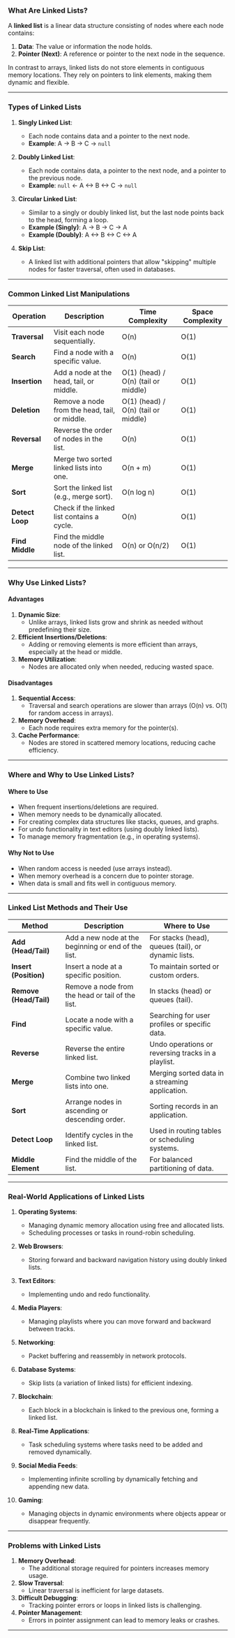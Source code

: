 ### **What Are Linked Lists?**

A **linked list** is a linear data structure consisting of nodes where each node contains:
1. **Data**: The value or information the node holds.
2. **Pointer (Next)**: A reference or pointer to the next node in the sequence.

In contrast to arrays, linked lists do not store elements in contiguous memory locations. They rely on pointers to link elements, making them dynamic and flexible.

---

### **Types of Linked Lists**

1. **Singly Linked List**:
   - Each node contains data and a pointer to the next node.
   - **Example**: A -> B -> C -> `null`

2. **Doubly Linked List**:
   - Each node contains data, a pointer to the next node, and a pointer to the previous node.
   - **Example**: `null` <- A <-> B <-> C -> `null`

3. **Circular Linked List**:
   - Similar to a singly or doubly linked list, but the last node points back to the head, forming a loop.
   - **Example (Singly)**: A -> B -> C -> A
   - **Example (Doubly)**: A <-> B <-> C <-> A

4. **Skip List**:
   - A linked list with additional pointers that allow "skipping" multiple nodes for faster traversal, often used in databases.

---

### **Common Linked List Manipulations**

| **Operation**   | **Description**                               | **Time Complexity**                 | **Space Complexity** |
| --------------- | --------------------------------------------- | ----------------------------------- | -------------------- |
| **Traversal**   | Visit each node sequentially.                 | O(n)                                | O(1)                 |
| **Search**      | Find a node with a specific value.            | O(n)                                | O(1)                 |
| **Insertion**   | Add a node at the head, tail, or middle.      | O(1) (head) / O(n) (tail or middle) | O(1)                 |
| **Deletion**    | Remove a node from the head, tail, or middle. | O(1) (head) / O(n) (tail or middle) | O(1)                 |
| **Reversal**    | Reverse the order of nodes in the list.       | O(n)                                | O(1)                 |
| **Merge**       | Merge two sorted linked lists into one.       | O(n + m)                            | O(1)                 |
| **Sort**        | Sort the linked list (e.g., merge sort).      | O(n log n)                          | O(1)                 |
| **Detect Loop** | Check if the linked list contains a cycle.    | O(n)                                | O(1)                 |
| **Find Middle** | Find the middle node of the linked list.      | O(n) or O(n/2)                      | O(1)                 |

---

### **Why Use Linked Lists?**

#### **Advantages**
1. **Dynamic Size**:
   - Unlike arrays, linked lists grow and shrink as needed without predefining their size.
2. **Efficient Insertions/Deletions**:
   - Adding or removing elements is more efficient than arrays, especially at the head or middle.
3. **Memory Utilization**:
   - Nodes are allocated only when needed, reducing wasted space.

#### **Disadvantages**
1. **Sequential Access**:
   - Traversal and search operations are slower than arrays (O(n) vs. O(1) for random access in arrays).
2. **Memory Overhead**:
   - Each node requires extra memory for the pointer(s).
3. **Cache Performance**:
   - Nodes are stored in scattered memory locations, reducing cache efficiency.

---

### **Where and Why to Use Linked Lists?**

#### **Where to Use**
- When frequent insertions/deletions are required.
- When memory needs to be dynamically allocated.
- For creating complex data structures like stacks, queues, and graphs.
- For undo functionality in text editors (using doubly linked lists).
- To manage memory fragmentation (e.g., in operating systems).

#### **Why Not to Use**
- When random access is needed (use arrays instead).
- When memory overhead is a concern due to pointer storage.
- When data is small and fits well in contiguous memory.

---

### **Linked List Methods and Their Use**

| **Method**             | **Description**                                     | **Where to Use**                                    |
| ---------------------- | --------------------------------------------------- | --------------------------------------------------- |
| **Add (Head/Tail)**    | Add a new node at the beginning or end of the list. | For stacks (head), queues (tail), or dynamic lists. |
| **Insert (Position)**  | Insert a node at a specific position.               | To maintain sorted or custom orders.                |
| **Remove (Head/Tail)** | Remove a node from the head or tail of the list.    | In stacks (head) or queues (tail).                  |
| **Find**               | Locate a node with a specific value.                | Searching for user profiles or specific data.       |
| **Reverse**            | Reverse the entire linked list.                     | Undo operations or reversing tracks in a playlist.  |
| **Merge**              | Combine two linked lists into one.                  | Merging sorted data in a streaming application.     |
| **Sort**               | Arrange nodes in ascending or descending order.     | Sorting records in an application.                  |
| **Detect Loop**        | Identify cycles in the linked list.                 | Used in routing tables or scheduling systems.       |
| **Middle Element**     | Find the middle of the list.                        | For balanced partitioning of data.                  |

---

### **Real-World Applications of Linked Lists**

1. **Operating Systems**:
   - Managing dynamic memory allocation using free and allocated lists.
   - Scheduling processes or tasks in round-robin scheduling.

2. **Web Browsers**:
   - Storing forward and backward navigation history using doubly linked lists.

3. **Text Editors**:
   - Implementing undo and redo functionality.

4. **Media Players**:
   - Managing playlists where you can move forward and backward between tracks.

5. **Networking**:
   - Packet buffering and reassembly in network protocols.

6. **Database Systems**:
   - Skip lists (a variation of linked lists) for efficient indexing.

7. **Blockchain**:
   - Each block in a blockchain is linked to the previous one, forming a linked list.

8. **Real-Time Applications**:
   - Task scheduling systems where tasks need to be added and removed dynamically.

9. **Social Media Feeds**:
   - Implementing infinite scrolling by dynamically fetching and appending new data.

10. **Gaming**:
    - Managing objects in dynamic environments where objects appear or disappear frequently.

---

### **Problems with Linked Lists**

1. **Memory Overhead**:
   - The additional storage required for pointers increases memory usage.
2. **Slow Traversal**:
   - Linear traversal is inefficient for large datasets.
3. **Difficult Debugging**:
   - Tracking pointer errors or loops in linked lists is challenging.
4. **Pointer Management**:
   - Errors in pointer assignment can lead to memory leaks or crashes.

---